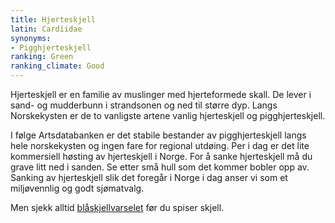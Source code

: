 ```yaml
---
title: Hjerteskjell
latin: Cardiidae
synonyms:
- Pigghjerteskjell
ranking: Green
ranking_climate: Good
---
```


Hjerteskjell er en familie av muslinger med hjerteformede skall. De lever i sand- og mudderbunn i strandsonen og ned til større dyp. Langs Norskekysten er de to vanligste artene vanlig hjerteskjell og pigghjerteskjell.

I følge Artsdatabanken er det stabile bestander av pigghjerteskjell langs hele norskekysten og ingen fare for regional utdøing. Per i dag er det lite kommersiell høsting av hjerteskjell i Norge. For å sanke hjerteskjell må du grave litt ned i sanden. Se etter små hull som det kommer bobler opp av. Sanking av hjerteskjell slik det foregår i Norge i dag anser vi som et miljøvennlig og godt sjømatvalg.

Men sjekk alltid [blåskjellvarselet](http://www.matportalen.no/verktoy/blaskjellvarsel/) før du spiser skjell.